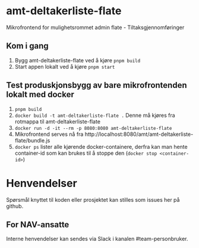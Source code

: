 # amt-deltakerliste-flate

Mikrofrontend for mulighetsrommet admin flate - Tiltaksgjennomføringer

## Kom i gang

1. Bygg amt-deltakerliste-flate ved å kjøre `pnpm build`
2. Start appen lokalt ved å kjøre `pnpm start`

## Test produskjonsbygg av bare mikrofrontenden lokalt med docker
1. `pnpm build`
2. `docker build -t amt-deltakerliste-flate .` Denne må kjøres fra rotmappa til amt-deltakerliste-flate
3. `docker run -d -it --rm -p 8080:8080 amt-deltakerliste-flate`
4. Mikrofrontend serves nå fra http://localhost:8080/amt/amt-deltakerliste-flate/bundle.js
5. `docker ps` lister alle kjørende docker-containere, derfra kan man hente container-id som kan brukes til å stoppe den (`docker stop <container-id>`)

# Henvendelser

Spørsmål knyttet til koden eller prosjektet kan stilles som issues her på github.

## For NAV-ansatte

Interne henvendelser kan sendes via Slack i kanalen #team-personbruker.
